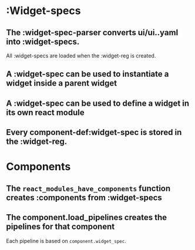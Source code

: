 # :Widget-specs

## The :widget-spec-parser converts ui/ui.<module-name>.yaml into :widget-specs.

All :widget-specs are loaded when the :widget-reg is created.

## A :widget-spec can be used to instantiate a widget inside a parent widget

## A :widget-spec can be used to define a widget in its own react module

## Every component-def:widget-spec is stored in the :widget-reg.

# Components

## The `react_modules_have_components` function creates :components from :widget-specs

## The component.load_pipelines creates the pipelines for that component

Each pipeline is based on `component.widget_spec`.

